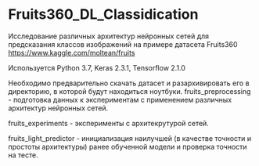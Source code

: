 # Fruits360_DL_Classidication
Исследование различных архитектур нейронных сетей для предсказания классов изображений на примере датасета Fruits360 https://www.kaggle.com/moltean/fruits

Используется Python 3.7, Keras 2.3.1, Tensorflow 2.1.0

Необходимо предварительно скачать датасет и разархивировать его в директорию, в которой будут находиться ноутбуки.
fruits_preprocessing - подготовка данных к экспериментам с применением различных архитектур нейронных сетей.

fruits_experiments - эксперименты с архитекрутурой сетей.

fruits_light_predictor - инициализация наилучшей (в качестве точности и простоты архитектуры) ранее обученной модели и проверка точности на тесте.
